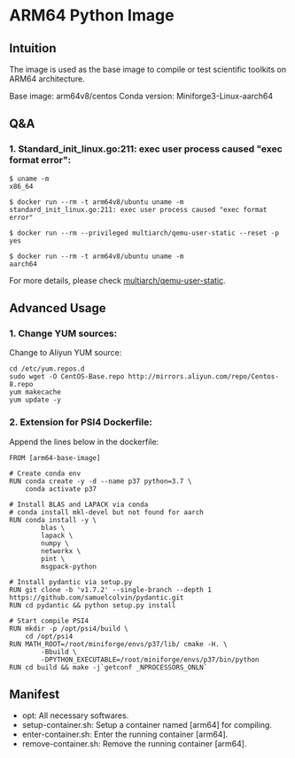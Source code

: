 # ARM64 Python Image

## Intuition

The image is used as the base image to compile or test scientific toolkits on ARM64 architecture.

Base image: arm64v8/centos
Conda version: Miniforge3-Linux-aarch64

## Q&A

### 1. Standard_init_linux.go:211: exec user process caused "exec format error":

```
$ uname -m
x86_64

$ docker run --rm -t arm64v8/ubuntu uname -m
standard_init_linux.go:211: exec user process caused "exec format error"

$ docker run --rm --privileged multiarch/qemu-user-static --reset -p yes

$ docker run --rm -t arm64v8/ubuntu uname -m
aarch64
```

For more details, please check [multiarch/qemu-user-static](https://github.com/multiarch/qemu-user-static).

## Advanced Usage

### 1. Change YUM sources:

Change to Aliyun YUM source:
```
cd /etc/yum.repos.d
sudo wget -O CentOS-Base.repo http://mirrors.aliyun.com/repo/Centos-8.repo
yum makecache
yum update -y
```

### 2. Extension for PSI4 Dockerfile:

Append the lines below in the dockerfile:
```
FROM [arm64-base-image]

# Create conda env
RUN conda create -y -d --name p37 python=3.7 \
    conda activate p37

# Install BLAS and LAPACK via conda
# conda install mkl-devel but not found for aarch
RUN conda install -y \
        blas \
        lapack \
        numpy \
        networkx \
        pint \
        msgpack-python
        
# Install pydantic via setup.py
RUN git clone -b 'v1.7.2' --single-branch --depth 1 https://github.com/samuelcolvin/pydantic.git
RUN cd pydantic && python setup.py install

# Start compile PSI4
RUN mkdir -p /opt/psi4/build \
    cd /opt/psi4
RUN MATH_ROOT=/root/miniforge/envs/p37/lib/ cmake -H. \
        -Bbuild \
        -DPYTHON_EXECUTABLE=/root/miniforge/envs/p37/bin/python
RUN cd build && make -j`getconf _NPROCESSORS_ONLN`
```

## Manifest
- opt: 
    All necessary softwares.
- setup-container.sh: 
    Setup a container named [arm64] for compiling.
- enter-container.sh:
    Enter the running container [arm64].
- remove-container.sh:
    Remove the running container [arm64].
